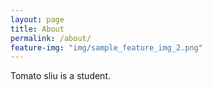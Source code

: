 ```yaml
---
layout: page
title: About
permalink: /about/
feature-img: "img/sample_feature_img_2.png"
---
```


Tomato sliu is a student.